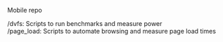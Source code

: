Mobile repo

/dvfs: Scripts to run benchmarks and measure power  
/page_load: Scripts to automate browsing and measure page load times
